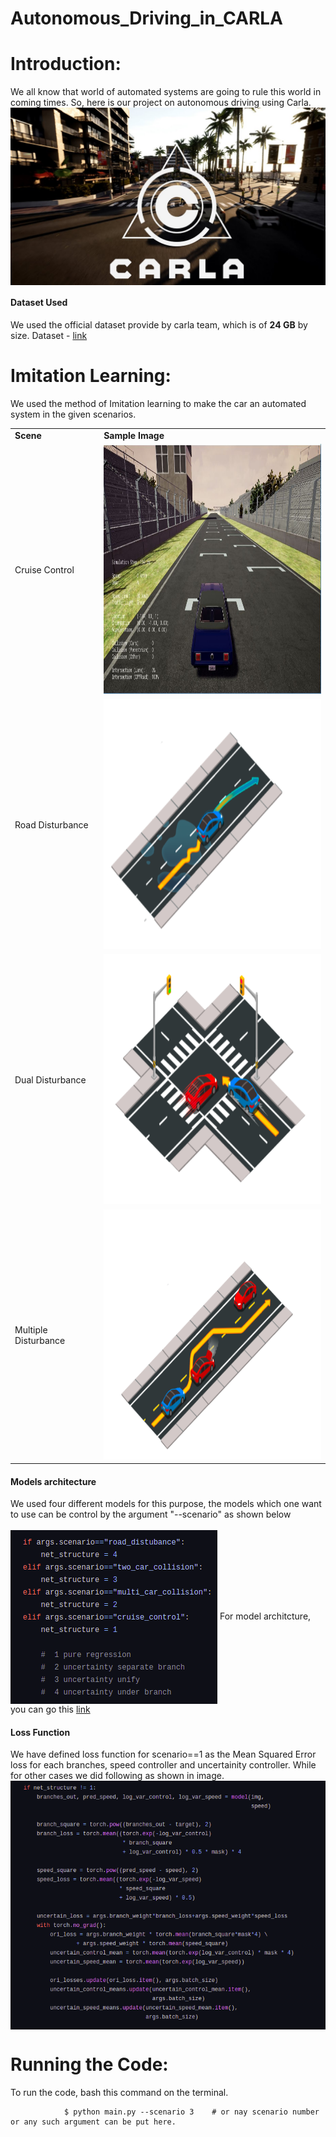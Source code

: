 # Autonomous_Driving_in_CARLA

# Introduction:

We all know that world of automated systems are going to rule this world in coming times. So, here is our project on autonomous driving using Carla.
<img src = "./media_/carla.jpg" align="center"/>

<h4>Dataset Used</h4>
We used the official dataset provide by carla team, which is of <B>24 GB</B> by size.
Dataset - <a href="https://drive.google.com/file/d/1hloAeyamYn-H6MfV1dRtY1gJPhkR55sY/view">link</a>

# Imitation Learning:

We used the method of Imitation learning to make the car an automated system in the given scenarios.

<table align="center">
  <tr>
    <td><B>Scene</B></td>
    <td><B>Sample Image</B></td>
  </tr>
  <tr>
    <td>Cruise Control</td>
    <td><img src="./media_/cruise.jpeg" height="400" width="400"/></td>
  </tr>
    <tr>
    <td>Road Disturbance</td>
    <td><img src="./media_/Scene_1.png" height="400" width="400"/></td>
  </tr>
    <tr>
    <td>Dual Disturbance</td>
    <td><img src="./media_/Scene_2.png" height="400" width="400"/></td>
  </tr>
    <tr>
    <td>Multiple Disturbance</td>
    <td><img src="./media_/Scene_3.png" height="400" width="400"/></td>
  </tr>
</table>

<h4>Models architecture</h4>
We used four different models for this purpose, the models which one want to use can be control by the argument "--scenario" as shown below<br>
<br>
<img src="./media_/arg.png" align="center"/>
For model architcture, you can go this <a href ="https://github.com/AYUSH-ISHAN/Autonomous_Driving_in_CARLA/blob/main/carla_net.py">link</a>

<h4>Loss Function</h4>
We have defined loss function for scenario==1 as the Mean Squared Error loss for each branches, speed controller and uncertainity controller. While for other cases we did following as shown in image.
<img src="./media_/loss.png" align="center"/>

# Running the Code:

To run the code, bash this command on the terminal.

                $ python main.py --scenario 3    # or nay scenario number or any such argument can be put here.
                
